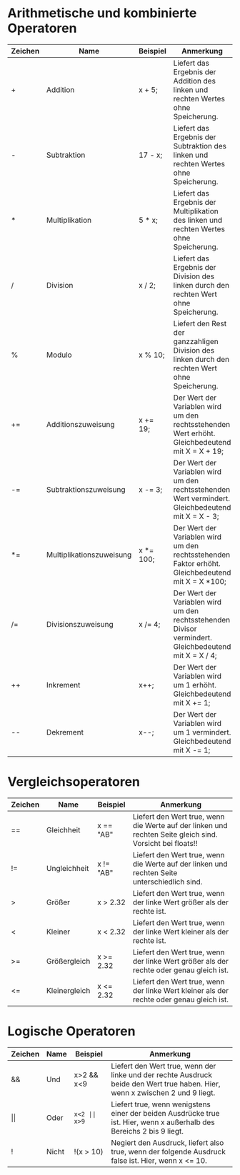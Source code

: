 # Arithmetische und kombinierte Operatoren  

Zeichen|Name|Beispiel|Anmerkung  
-|-|-|-  
+|Addition|x + 5;|Liefert das Ergebnis der Addition des linken und rechten Wertes ohne Speicherung.  
-|Subtraktion|17 - x;|Liefert das Ergebnis der Subtraktion des linken und rechten Wertes ohne Speicherung.  
*|Multiplikation|5 * x;|Liefert das Ergebnis der Multiplikation des linken und rechten Wertes ohne Speicherung.  
/|Division|x / 2;|Liefert das Ergebnis der Division des linken durch den rechten Wert ohne Speicherung.
%|Modulo|x % 10;|Liefert den Rest der ganzzahligen Division des linken durch den rechten Wert ohne Speicherung.
+=|Additionszuweisung|x += 19;|Der Wert der Variablen wird um den rechtsstehenden Wert erhöht. Gleichbedeutend mit X = X + 19;
-=|Subtraktionszuweisung|x -= 3;|Der Wert der Variablen wird um den rechtsstehenden Wert vermindert. Gleichbedeutend mit X = X - 3;
*=|Multiplikationszuweisung|x *= 100;|Der Wert der Variablen wird um den rechtsstehenden Faktor erhöht. Gleichbedeutend mit X = X *100;
/=|Divisionszuweisung|x /= 4;|Der Wert der Variablen wird um den rechtsstehenden  Divisor vermindert. Gleichbedeutend mit X = X / 4;
++|Inkrement|x++;|Der Wert der Variablen wird um 1 erhöht. Gleichbedeutend mit X += 1;
--|Dekrement|x--;|Der Wert der Variablen wird um 1 vermindert. Gleichbedeutend mit X -= 1;

# Vergleichsoperatoren  

Zeichen|Name|Beispiel|Anmerkung  
-|-|-|-  
==|Gleichheit|x == "AB"|Liefert den Wert true, wenn die Werte auf der linken und rechten Seite gleich sind. Vorsicht bei floats!!  
!=|Ungleichheit|x != "AB"|Liefert den Wert true, wenn die Werte auf der linken und rechten Seite unterschiedlich sind.  
\>|Größer|x > 2.32|Liefert den Wert true, wenn der linke Wert größer als der rechte ist.  
\<|Kleiner|x < 2.32|Liefert den Wert true, wenn der linke Wert kleiner als der rechte ist.  
\>=|Größergleich|x >= 2.32|Liefert den Wert true, wenn der linke Wert größer als der rechte oder genau gleich ist.  
\<=|Kleinergleich|x <= 2.32|Liefert den Wert true, wenn der linke Wert kleiner als der rechte oder genau gleich ist.  

# Logische Operatoren  

Zeichen|Name|Beispiel|Anmerkung  
-|-|-|-  
&&|Und|x>2 && x<9|Liefert den Wert true, wenn der linke und der rechte Ausdruck beide den Wert true haben. Hier, wenn x zwischen 2 und 9 liegt.  
\|\||Oder|`x<2 \|\| x>9`|Liefert true, wenn wenigstens einer der beiden Ausdrücke true ist. Hier, wenn x außerhalb des Bereichs 2 bis 9 liegt.  
!|Nicht|!(x > 10)|Negiert den Ausdruck, liefert also true, wenn der folgende Ausdruck false ist. Hier, wenn x <= 10.  
